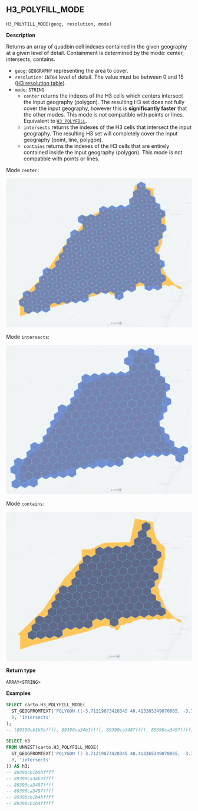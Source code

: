 ## H3_POLYFILL_MODE

```sql:signature
H3_POLYFILL_MODE(geog, resolution, mode)
```

**Description**

Returns an array of quadbin cell indexes contained in the given geography at a given level of detail. Containment is determined by the mode: center, intersects, contains.

* `geog`: `GEOGRAPHY` representing the area to cover.
* `resolution`: `INT64` level of detail. The value must be between 0 and 15 ([H3 resolution table](https://h3geo.org/docs/core-library/restable)).
* `mode`: `STRING`
  * `center` returns the indexes of the H3 cells which centers intersect the input geography (polygon). The resulting H3 set does not fully cover the input geography, however this is **significantly faster** that the other modes. This mode is not compatible with points or lines. Equivalent to [`H3_POLYFILL`](h3#h3_polyfill).
  * `intersects` returns the indexes of the H3 cells that intersect the input geography. The resulting H3 set will completely cover the input geography (point, line, polygon).
  * `contains` returns the indexes of the H3 cells that are entirely contained inside the input geography (polygon). This mode is not compatible with points or lines.

Mode `center`:

![center](./images/H3_POLYFILL_MODE_center.png)

Mode `intersects`:

![intersects](./images/H3_POLYFILL_MODE_intersects.png)

Mode `contains`:

![contains](./images/H3_POLYFILL_MODE_contains.png)

**Return type**

`ARRAY<STRING>`

**Examples**

```sql
SELECT carto.H3_POLYFILL_MODE(
  ST_GEOGFROMTEXT('POLYGON ((-3.71219873428345 40.413365349070865, -3.7144088745117 40.40965661286395, -3.70659828186035 40.409525904775634, -3.71219873428345 40.413365349070865))'),
  9, 'intersects'
);
-- [89390cb1b5bffff, 89390ca34b3ffff, 89390ca3487ffff, 89390ca3497ffff, 89390cb1b4bffff, 89390cb1b4fffff]
```

```sql
SELECT h3
FROM UNNEST(carto.H3_POLYFILL_MODE(
  ST_GEOGFROMTEXT('POLYGON ((-3.71219873428345 40.413365349070865, -3.7144088745117 40.40965661286395, -3.70659828186035 40.409525904775634, -3.71219873428345 40.413365349070865))'),
  9, 'intersects'
)) AS h3;
-- 89390cb1b5bffff
-- 89390ca34b3ffff
-- 89390ca3487ffff
-- 89390ca3497ffff
-- 89390cb1b4bffff
-- 89390cb1b4fffff
```
